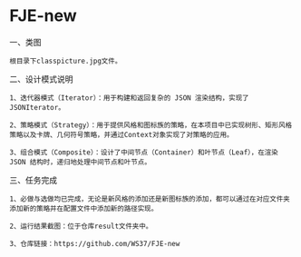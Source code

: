 # FJE-new
一、类图

	根目录下classpicture.jpg文件。

二、设计模式说明

	1、迭代器模式（Iterator）：用于构建和返回复杂的 JSON 渲染结构，实现了JSONIterator。
 
	2、策略模式（Strategy）：用于提供风格和图标族的策略，在本项目中已实现树形、矩形风格策略以及卡牌、几何符号策略，并通过Context对象实现了对策略的应用。
 
	3、组合模式（Composite）：设计了中间节点（Container）和叶节点（Leaf），在渲染 JSON 结构时，递归地处理中间节点和叶节点。

三、任务完成

	1、必做与选做均已完成，无论是新风格的添加还是新图标族的添加，都可以通过在对应文件夹添加新的策略并在配置文件中添加新的路径实现。

 	2、运行结果截图：位于仓库result文件夹中。

 	3、仓库链接：https://github.com/WS37/FJE-new
